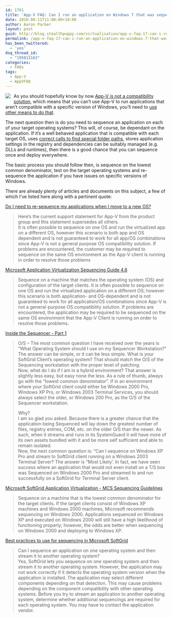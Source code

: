 ```yaml
---
id: 1761
title: 'App-V FAQ: Can I run an application on Windows 7 that was sequenced on Windows XP?'
date: 2010-08-11T11:00:00+10:00
author: Aaron Parker
layout: post
guid: http://blog.stealthpuppy.com/virtualisation/app-v-faq-17-can-i-run-an-application-on-windows-7-that-was-sequenced-on-windows-xp
permalink: /app-v-faq-17-can-i-run-an-application-on-windows-7-that-was-sequenced-on-windows-xp/
has_been_twittered:
  - 'yes'
dsq_thread_id:
  - "195813163"
categories:
  - FAQs
tags:
  - App-V
  - AppVFAQ
---
```

<img style="margin: 0px 10px 5px 0px; display: inline" align="left" src="https://stealthpuppy.com/wp-content/uploads/2010/06/AppVFAQLogo.png" />As you should hopefully know by now [App-V is not a compatibility solution](https://stealthpuppy.com/virtualisation/app-v-faq-7-is-app-v-an-application-compatibility-solution), which means that you can’t use App-V to run applications that aren’t compatible with a specific version of Windows, you’ll need to [use other means to do that](https://stealthpuppy.com/deployment/app-v-faq-8-can-i-use-application-compatibility-shims-with-app-v).

The next question then is do you need to sequence an application on each of your target operating systems? This will, of course, be dependant on the application. If it’s a well behaved application that is compatible with each target OS, uses [correct calls to find special folder paths](http://go.microsoft.com/fwlink/?LinkId=71501), stores application settings in the registry and dependencies can be suitably managed (e.g. DLLs and runtimes), then there is a good chance that you can sequence once and deploy everywhere.

The basic process you should follow then, is sequence on the lowest common denominator, test on the target operating systems and re-sequence the application if you have issues on specific versions of Windows.

There are already plenty of articles and documents on this subject, a few of which I’ve listed here along with a pertinent quote:

[Do I need to re-sequence my applications when I move to a new OS?](http://blogs.technet.com/b/appv/archive/2009/12/14/do-i-need-to-re-sequence-my-applications-when-i-move-to-a-new-os.aspx)

> Here’s the current support statement for App-V from the product group and this statement supersedes all others.  
> It is often possible to sequence on one OS and run the virtualized app on a different OS, however this scenario is both app and OS dependent and is not guaranteed to work for all app/OS combinations since App-V is not a general purpose OS compatibility solution. If problems are encountered, the customer may be required to sequence on the same OS environment as the App-V client is running in order to resolve those problems

[Microsoft Application Virtualization Sequencing Guide 4.6](http://download.microsoft.com/download/F/7/8/F784A197-73BE-48FF-83DA-4102C05A6D44/App-46_Sequencing_Guide_Final.docx)

> Sequence on a machine that matches the operating system (OS) and configuration of the target clients. It is often possible to sequence on one OS and run the virtualized application on a different OS; however this scenario is both application- and OS-dependent and is not guaranteed to work for all application/OS combinations since App-V is not a general-purpose OS compatibility solution. If problems are encountered, the application may be required to be sequenced on the same OS environment that the App-V Client is running on order to resolve those problems.

[Inside the Sequencer - Part 1](http://blogs.technet.com/b/appv/archive/2007/08/21/inside-the-sequencer-part-1.aspx)

> O/S – The most common question I have received over the years is “What Operating System should I use on my Sequencer Workstation?” The answer can be simple, or it can be less simple. What is your SoftGrid Client’s operating system? That should match the O/S of the Sequencing workstation with the proper level of patching.  
> Now, what do I do if I am in a hybrid environment? That answer is slightly less easy, but easy none the less. As a rule of thumb, always go with the “lowest common denominator”. If in an environment where your SoftGrid client could either be Windows 2000 Pro, Windows XP Pro, or Windows 2003 Terminal Services, you should always select the older, or Windows 200 Pro, as the O/S of the Sequencer workstation.
> 
> Why?  
> I am so glad you asked. Because there is a greater chance that the application being Sequenced will lay down the greatest number of files, registry entries, COM, etc. on the older O/S than the newer. As such, when it streams and runs in its SystemGuard it will have more of its own assets bundled with it and be more self sufficient and able to remain isolated.  
> Now, the next common question is: “Can I sequence on Windows XP Pro and stream to SoftGrid client running on a Windows 2003 Terminal Server? The answer is “Most Likely’. In fact, we have seen success where an application that would not even install on a T/S box was Sequenced on Windows 2000 Pro and streamed to and run successfully on a SoftGrid for Terminal Server client.

[Microsoft SoftGrid Application Virtualization - MCS Sequencing Guidelines](http://www.microsoft.com/downloads/details.aspx?FamilyId=1C6A73B8-5DA8-4A1A-838B-A41CA492C488&displaylang=en)

> Sequence on a machine that is the lowest common denominator for the target clients. If the target clients consist of Windows XP machines and Windows 2000 machines, Microsoft recommends sequencing on Windows 2000. Applications sequenced on Windows XP and executed on Windows 2000 will still have a high likelihood of functioning properly; however, the odds are better when sequencing on Windows 2000 and deploying to Windows XP.

[Best practices to use for sequencing in Microsoft SoftGrid](http://support.microsoft.com/kb/932137)

> Can I sequence an application on one operating system and then stream it to another operating system?  
> Yes, SoftGrid lets you sequence on one operating system and then stream it to another operating system. However, the application may not work correctly if it detects the operating system version when the application is installed. The application may select different components depending on that detection. This may cause problems depending on the component compatibility with other operating systems. Before you try to stream an application to another operating system, determine whether additional sequencings are required for each operating system. You may have to contact the application vendor.